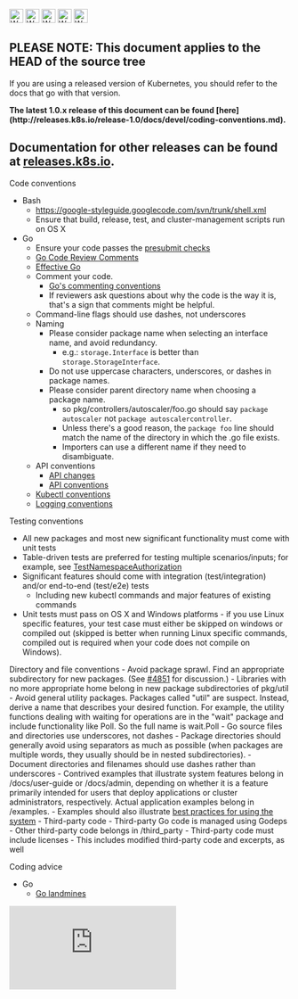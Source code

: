 <!-- BEGIN MUNGE: UNVERSIONED_WARNING -->

<!-- BEGIN STRIP_FOR_RELEASE -->

<img src="http://kubernetes.io/img/warning.png" alt="WARNING"
     width="25" height="25">
<img src="http://kubernetes.io/img/warning.png" alt="WARNING"
     width="25" height="25">
<img src="http://kubernetes.io/img/warning.png" alt="WARNING"
     width="25" height="25">
<img src="http://kubernetes.io/img/warning.png" alt="WARNING"
     width="25" height="25">
<img src="http://kubernetes.io/img/warning.png" alt="WARNING"
     width="25" height="25">

<h2>PLEASE NOTE: This document applies to the HEAD of the source tree</h2>

If you are using a released version of Kubernetes, you should
refer to the docs that go with that version.

<strong>
The latest 1.0.x release of this document can be found
[here](http://releases.k8s.io/release-1.0/docs/devel/coding-conventions.md).

Documentation for other releases can be found at
[releases.k8s.io](http://releases.k8s.io).
</strong>
--

<!-- END STRIP_FOR_RELEASE -->

<!-- END MUNGE: UNVERSIONED_WARNING -->
Code conventions
  - Bash
    - https://google-styleguide.googlecode.com/svn/trunk/shell.xml
    - Ensure that build, release, test, and cluster-management scripts run on OS X
  - Go
    - Ensure your code passes the [presubmit checks](development.md#hooks)
    - [Go Code Review Comments](https://github.com/golang/go/wiki/CodeReviewComments)
    - [Effective Go](https://golang.org/doc/effective_go.html)
    - Comment your code.
      - [Go's commenting conventions](http://blog.golang.org/godoc-documenting-go-code)
      - If reviewers ask questions about why the code is the way it is, that's a sign that comments might be helpful.
    - Command-line flags should use dashes, not underscores
    - Naming
      - Please consider package name when selecting an interface name, and avoid redundancy.
        - e.g.: `storage.Interface` is better than `storage.StorageInterface`.
      - Do not use uppercase characters, underscores, or dashes in package names.
      - Please consider parent directory name when choosing a package name.
        - so pkg/controllers/autoscaler/foo.go should say `package autoscaler` not `package autoscalercontroller`.
        - Unless there's a good reason, the `package foo` line should match the name of the directory in which the .go file exists.
        - Importers can use a different name if they need to disambiguate.
    - API conventions
      - [API changes](api_changes.md)
      - [API conventions](api-conventions.md)
    - [Kubectl conventions](kubectl-conventions.md)
    - [Logging conventions](logging.md)

Testing conventions
  - All new packages and most new significant functionality must come with unit tests
  - Table-driven tests are preferred for testing multiple scenarios/inputs; for example, see [TestNamespaceAuthorization](../../test/integration/auth_test.go)
  - Significant features should come with integration (test/integration) and/or end-to-end (test/e2e) tests
    - Including new kubectl commands and major features of existing commands
  - Unit tests must pass on OS X and Windows platforms - if you use Linux specific features, your test case must either be skipped on windows or compiled out (skipped is better when running Linux specific commands, compiled out is required when your code does not compile on Windows).

Directory and file conventions
    - Avoid package sprawl. Find an appropriate subdirectory for new packages. (See [#4851](http://issues.k8s.io/4851) for discussion.)
      - Libraries with no more appropriate home belong in new package subdirectories of pkg/util
    - Avoid general utility packages. Packages called "util" are suspect. Instead, derive a name that describes your desired function. For example, the utility functions dealing with waiting for operations are in the "wait" package and include functionality like Poll. So the full name is wait.Poll
    - Go source files and directories use underscores, not dashes
      - Package directories should generally avoid using separators as much as possible (when packages are multiple words, they usually should be in nested subdirectories).
    - Document directories and filenames should use dashes rather than underscores
    - Contrived examples that illustrate system features belong in /docs/user-guide or /docs/admin, depending on whether it is a feature primarily intended for users that deploy applications or cluster administrators, respectively. Actual application examples belong in /examples.
      - Examples should also illustrate [best practices for using the system](../user-guide/config-best-practices.md)
    - Third-party code
      - Third-party Go code is managed using Godeps
      - Other third-party code belongs in /third_party
      - Third-party code must include licenses
      - This includes modified third-party code and excerpts, as well

Coding advice
  - Go
    - [Go landmines](https://gist.github.com/lavalamp/4bd23295a9f32706a48f)


<!-- BEGIN MUNGE: GENERATED_ANALYTICS -->
[![Analytics](https://kubernetes-site.appspot.com/UA-36037335-10/GitHub/docs/devel/coding-conventions.md?pixel)]()
<!-- END MUNGE: GENERATED_ANALYTICS -->
